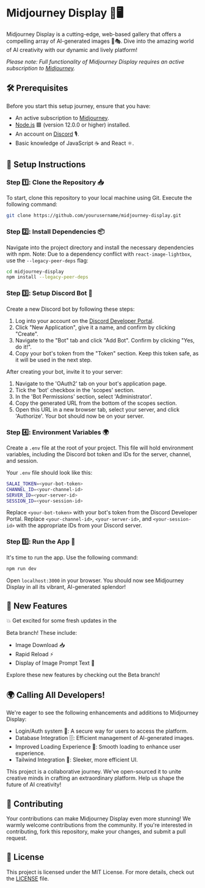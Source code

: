 # Midjourney Display 🎨🖥️  

Midjourney Display is a cutting-edge, web-based gallery that offers a compelling array of AI-generated images 🤖🎭. Dive into the amazing world of AI creativity with our dynamic and lively platform!

*Please note: Full functionality of Midjourney Display requires an active subscription to [Midjourney](https://www.midjourney.com/).*

## 🛠️ Prerequisites

Before you start this setup journey, ensure that you have:

- An active subscription to [Midjourney](https://www.midjourney.com/).
- [Node.js](https://nodejs.org/en/download/) 🟩 (version 12.0.0 or higher) installed.
- An account on [Discord](https://discord.com/) 🎙️.
- Basic knowledge of JavaScript ☕ and React ⚛️.

## 🔧 Setup Instructions

### Step 1️⃣: Clone the Repository 📥

To start, clone this repository to your local machine using Git. Execute the following command:

```bash
git clone https://github.com/yourusername/midjourney-display.git
```

### Step 2️⃣: Install Dependencies 📦

Navigate into the project directory and install the necessary dependencies with npm. Note: Due to a dependency conflict with `react-image-lightbox`, use the `--legacy-peer-deps` flag:

```bash
cd midjourney-display
npm install --legacy-peer-deps
```

### Step 3️⃣: Setup Discord Bot 🤖

Create a new Discord bot by following these steps:

1. Log into your account on the [Discord Developer Portal](https://discord.com/developers/applications).
2. Click "New Application", give it a name, and confirm by clicking "Create".
3. Navigate to the "Bot" tab and click "Add Bot". Confirm by clicking "Yes, do it!".
4. Copy your bot's token from the "Token" section. Keep this token safe, as it will be used in the next step.

After creating your bot, invite it to your server:

1. Navigate to the 'OAuth2' tab on your bot's application page.
2. Tick the 'bot' checkbox in the 'scopes' section.
3. In the 'Bot Permissions' section, select 'Administrator'.
4. Copy the generated URL from the bottom of the scopes section.
5. Open this URL in a new browser tab, select your server, and click 'Authorize'. Your bot should now be on your server.

### Step 4️⃣: Environment Variables 🌍

Create a `.env` file at the root of your project. This file will hold environment variables, including the Discord bot token and IDs for the server, channel, and session.

Your `.env` file should look like this:

```bash
SALAI_TOKEN=<your-bot-token>
CHANNEL_ID=<your-channel-id>
SERVER_ID=<your-server-id>
SESSION_ID=<your-session-id>
```

Replace `<your-bot-token>` with your bot's token from the Discord Developer Portal. Replace `<your-channel-id>`, `<your-server-id>`, and `<your-session-id>` with the appropriate IDs from your Discord server.

### Step 5️⃣: Run the App 🚀

It's time to run the app. Use the following command:

```bash
npm run dev
```

Open `localhost:3000` in your browser. You should now see Midjourney Display in all its vibrant, AI-generated splendor!

## 🚀 New Features

💥 Get excited for some fresh updates in the

 Beta branch! These include:

- Image Download 📥 
- Rapid Reload ⚡
- Display of Image Prompt Text 📃

Explore these new features by checking out the Beta branch!

## 🌍 Calling All Developers!

We're eager to see the following enhancements and additions to Midjourney Display:

- Login/Auth system 🛂: A secure way for users to access the platform.
- Database Integration 🗄️: Efficient management of AI-generated images.
- Improved Loading Experience 🔄: Smooth loading to enhance user experience.
- Tailwind Integration 💨: Sleeker, more efficient UI.

This project is a collaborative journey. We've open-sourced it to unite creative minds in crafting an extraordinary platform. Help us shape the future of AI creativity!

## 🤝 Contributing

Your contributions can make Midjourney Display even more stunning! We warmly welcome contributions from the community. If you're interested in contributing, fork this repository, make your changes, and submit a pull request.

## 📜 License

This project is licensed under the MIT License. For more details, check out the [LICENSE](./LICENSE) file.
